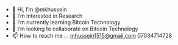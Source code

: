 - 👋 Hi, I’m @mkhussein
- 👀 I’m interested in Research 
- 🌱 I’m currently learning Bitcoin Technology 
- 💞️ I’m looking to collaborate on Bitcoin Technology 
- 📫 How to reach me ... mhussein1515@gmail.com
07034714728

<!---
mkhussein/mkhussein is a ✨ special ✨ repository because its `README.md` (this file) appears on your GitHub profile.
You can click the Preview link to take a look at your changes.
--->
